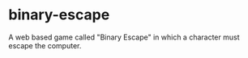 # binary-escape
A web based game called "Binary Escape" in which a character must escape the computer.

